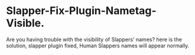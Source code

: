 # Slapper-Fix-Plugin-Nametag-Visible.
Are you having trouble with the visibility of Slappers' names?
here is the solution, slapper plugin fixed, Human Slappers names will appear normally.
